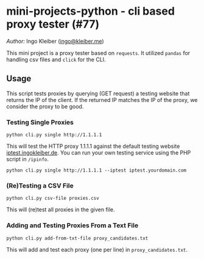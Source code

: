 # mini-projects-python - cli based proxy tester (#77)

*Author:* Ingo Kleiber (ingo@kleiber.me)

This mini project is a proxy tester based on `requests`. It utilized `pandas` for handling csv files and
`click` for the CLI.

## Usage

This script tests proxies by querying (GET request) a testing website that returns the IP of the client. If the returned IP matches the IP of the proxy, we consider the proxy to be good.

### Testing Single Proxies

`python cli.py single http://1.1.1.1`

This will test the HTTP proxy 1.1.1.1 against the default testing website [iptest.ingokleiber.de](http://iptest.ingokleiber.de). You can run your own testing service using the PHP script in `/ipinfo`.

`python cli.py single http://1.1.1.1 --iptest iptest.yourdomain.com`

### (Re)Testing a CSV File

`python cli.py csv-file proxies.csv`

This will (re)test all proxies in the given file.

### Adding and Testing Proxies From a Text File

`python cli.py add-from-txt-file proxy_candidates.txt`

This will add and test each proxy (one per line) in `proxy_candidates.txt`.
